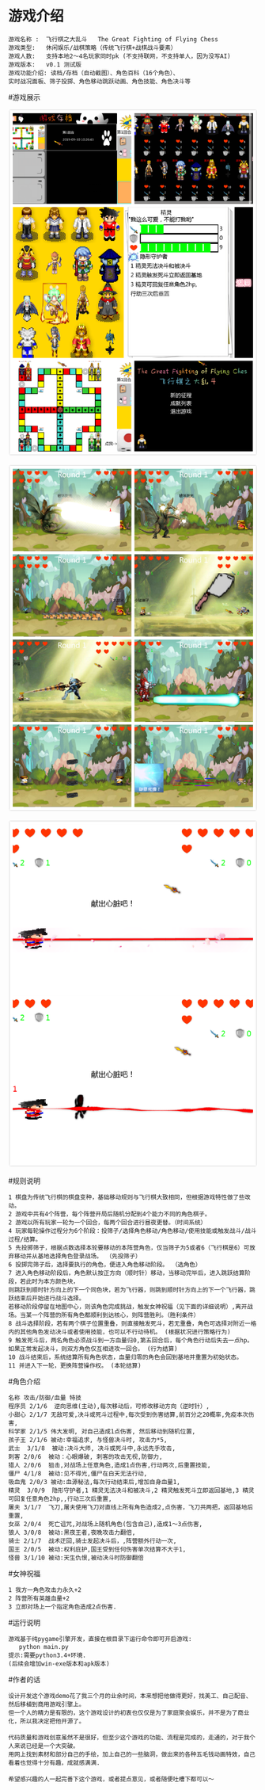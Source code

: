 # 游戏介绍

    游戏名称 :  飞行棋之大乱斗   The Great Fighting of Flying Chess 
    游戏类型:   休闲娱乐/战棋策略（传统飞行棋+战棋战斗要素）
    游戏人数:   支持本地2～4名玩家同时pk (不支持联网，不支持单人，因为没写AI)
    游戏版本:   v0.1 测试版 
    游戏功能介绍: 读档/存档（自动截图）、角色百科（16个角色）、
    实时战况面板、筛子投掷、角色移动跳跃动画、角色技能、角色决斗等

#游戏展示

![](show1.png)

![](show2.png)

![](show3.png)

#规则说明
    
    1 棋盘为传统飞行棋的棋盘变种，基础移动规则与飞行棋大致相同，但根据游戏特性做了些改动。
    2 游戏中共有4个阵营，每个阵营开局后随机分配到4个能力不同的角色棋子。 
    2 游戏以所有玩家一轮为一个回合，每两个回合进行昼夜更替。（时间系统）
    4 玩家每轮操作过程分为6个阶段：投筛子/选择角色移动/角色移动/使用技能或触发战斗/战斗过程/结算。
    5 先投掷筛子，根据点数选择本轮要移动的本阵营角色，仅当筛子为5或者6（飞行棋是6）可放弃移动并从基地选择角色登录战场。 （先投筛子）
    6 投掷完筛子后，选择要执行的角色，便进入角色移动阶段。 （选角色）
    7 进入角色移动阶段后，角色默认按正方向（顺时针）移动，当移动完毕后，进入跳跃结算阶段，若此时为本方颜色块，
    则跳跃到顺时针方向上的下一个同色块，若为飞行器，则跳到顺时针方向上的下一个飞行器，跳跃结束后开始进行战斗选择。
    若移动阶段停留在地图中心，则该角色完成挑战，触发女神祝福（见下面的详细说明）,离开战场。当某一个阵营的所有角色都顺利到达核心，则阵营胜利。（胜利条件）
    8 战斗选择阶段，若有两个棋子位置重叠，则直接触发死斗，若无重叠，角色可选择对附近一格内的其他角色发动决斗或者使用技能，也可以不行动待机。 (根据状况进行策略行为)
    9 触发死斗后，两名角色必须战斗到一方血量归0,第五回合后，每个角色行动后失去一点hp。如果正常发起决斗，则双方角色仅互相进攻一回合。 (行为结算)
    10 战斗结束后，系统结算所有角色状态，血量归零的角色会回到基地并重置为初始状态。
    11 并进入下一轮，更换阵营操作权。 (本轮结算)

#角色介绍

    名称 攻击/防御/血量 特技
    程序员 2/1/6  逆向思维(主动),每次移动后，可修改移动方向（逆时针）,
    小甜心 2/1/7 无敌可爱,决斗或死斗过程中,每次受到伤害结算,前百分之20概率,免疫本次伤害,
    科学家 2/1/5 伟大发明, 对自己造成1点伤害, 然后移动到随机位置,
    孩子王 2/1/6 被动:幸福追求, 与怪兽决斗时, 攻击力*5,
    武士  3/1/8  被动:决斗大师, 决斗或死斗中,永远先手攻击,
    刺客 2/0/6  被动：心眼爆破, 刺客的攻击无视,防御力,
    猎人 2/0/6  狙击,对战场上任意角色,造成1点伤害,行动两次,后重置技能,
    僵尸 4/1/8  被动:见不得光,僵尸在白天无法行动,
    吸血鬼 2/0/3 被动:血源秘法,每次行动结束后,增加自身血量1,
    精灵  3/0/9  隐形守护者,1 精灵无法决斗和被决斗,2 精灵触发死斗立即返回基地,3 精灵可回复任意角色2hp,,行动三次后重置,
    屠夫 3/1/7  飞刀,屠夫使用飞刀对直线上所有角色造成2,点伤害，飞刀共两把，返回基地后重置,
    女巫 2/0/4  死亡诅咒,对战场上随机角色(包含自己),造成1～3点伤害,
    狼人 3/0/8  被动:黑夜王者,夜晚攻击力翻倍,
    骑士 2/1/7  战术迂回,骑士发起决斗后，,阵营额外行动一次,
    国王 2/0/5  被动:权利庇护,国王受到任何伤害单次结算不大于1,
    怪兽 3/1/10 被动:天生仇恨,被动决斗时防御翻倍

#女神祝福
     
    1 我方一角色攻击力永久+2
    2 阵营所有英雄血量+2
    3 立即对场上一个指定角色造成2点伤害.

#运行说明
    
    游戏基于纯pygame引擎开发，直接在根目录下运行命令即可开启游戏:
       python main.py 
    提示:需要python3.4+环境.
    (后续会增加win-exe版本和apk版本)

#作者的话

    设计开发这个游戏demo花了我三个月的业余时间，本来想把他做得更好，找美工、自己配音、然后移植到商用游戏引擎上。
    但一个人的精力是有限的，这个游戏设计的初衷也仅仅是为了家庭聚会娱乐，并不是为了商业化，所以我决定把他开源了。
    
    代码质量和游戏创意虽然不是很好，但至少这个游戏的功能、流程是完成的，走通的，对于我个人来说已经是一个大突破。
    用网上找到素材和部分自己的手绘，加上自己的一些脑洞，做出来的各种五毛钱动画特效，自己看着也觉得十分有趣，成就感满满.
    
    希望感兴趣的人一起完善下这个游戏，或者提点意见，或者随便吐槽下都可以～




